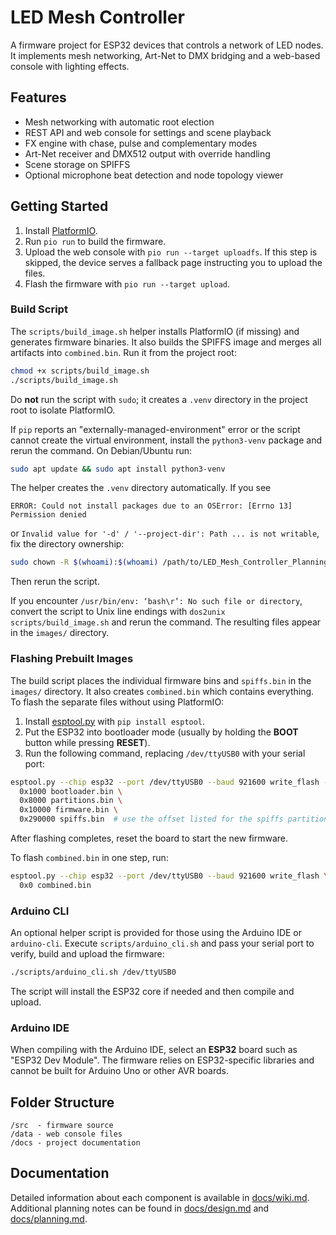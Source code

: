 # LED Mesh Controller

A firmware project for ESP32 devices that controls a network of LED nodes. It implements mesh networking, Art-Net to DMX bridging and a web-based console with lighting effects.

## Features
- Mesh networking with automatic root election
- REST API and web console for settings and scene playback
- FX engine with chase, pulse and complementary modes
- Art-Net receiver and DMX512 output with override handling
- Scene storage on SPIFFS
- Optional microphone beat detection and node topology viewer

## Getting Started
1. Install [PlatformIO](https://platformio.org/).
2. Run `pio run` to build the firmware.
3. Upload the web console with `pio run --target uploadfs`.
   If this step is skipped, the device serves a fallback page instructing you to
   upload the files.
4. Flash the firmware with `pio run --target upload`.

### Build Script
The `scripts/build_image.sh` helper installs PlatformIO (if missing) and
generates firmware binaries. It also builds the SPIFFS image and merges all
artifacts into `combined.bin`. Run it from the project root:

```bash
chmod +x scripts/build_image.sh
./scripts/build_image.sh
```

Do **not** run the script with `sudo`; it creates a `.venv` directory in the
project root to isolate PlatformIO.

If `pip` reports an "externally-managed-environment" error or the script
cannot create the virtual environment, install the `python3-venv` package and
rerun the command. On Debian/Ubuntu run:

```bash
sudo apt update && sudo apt install python3-venv
```


The helper creates the `.venv` directory automatically. If you see
```
ERROR: Could not install packages due to an OSError: [Errno 13] Permission denied
```
or `Invalid value for '-d' / '--project-dir': Path ... is not writable`, fix the
directory ownership:

```bash
sudo chown -R $(whoami):$(whoami) /path/to/LED_Mesh_Controller_Planning
```
Then rerun the script.

If you encounter `/usr/bin/env: ‘bash\r’: No such file or directory`, convert the
script to Unix line endings with `dos2unix scripts/build_image.sh` and rerun the
command. The resulting files appear in the `images/` directory.

### Flashing Prebuilt Images
The build script places the individual firmware bins and `spiffs.bin` in the
`images/` directory. It also creates `combined.bin` which contains everything.
To flash the separate files without using PlatformIO:

1. Install [esptool.py](https://github.com/espressif/esptool) with `pip install esptool`.
2. Put the ESP32 into bootloader mode (usually by holding the **BOOT** button
   while pressing **RESET**).
3. Run the following command, replacing `/dev/ttyUSB0` with your serial port:

```bash
esptool.py --chip esp32 --port /dev/ttyUSB0 --baud 921600 write_flash -z \
  0x1000 bootloader.bin \
  0x8000 partitions.bin \
  0x10000 firmware.bin \
  0x290000 spiffs.bin  # use the offset listed for the spiffs partition
```
After flashing completes, reset the board to start the new firmware.

To flash `combined.bin` in one step, run:

```bash
esptool.py --chip esp32 --port /dev/ttyUSB0 --baud 921600 write_flash \
  0x0 combined.bin
```

### Arduino CLI
An optional helper script is provided for those using the Arduino IDE or
`arduino-cli`. Execute `scripts/arduino_cli.sh` and pass your serial port to
verify, build and upload the firmware:

```bash
./scripts/arduino_cli.sh /dev/ttyUSB0
```
The script will install the ESP32 core if needed and then compile and upload.

### Arduino IDE
When compiling with the Arduino IDE, select an **ESP32** board such as "ESP32 Dev Module". The firmware relies on ESP32-specific libraries and cannot be built for Arduino Uno or other AVR boards.

## Folder Structure
```
/src  - firmware source
/data - web console files
/docs - project documentation
```

## Documentation
Detailed information about each component is available in [docs/wiki.md](docs/wiki.md). Additional planning notes can be found in [docs/design.md](docs/design.md) and [docs/planning.md](docs/planning.md).
